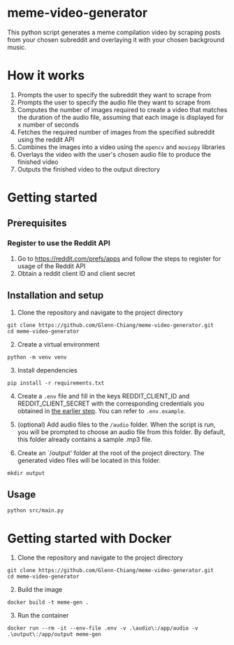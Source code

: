 ﻿# meme-video-generator

This python script generates a meme compilation video by scraping posts from your chosen subreddit and overlaying it with your chosen background music.

# How it works
1. Prompts the user to specify the subreddit they want to scrape from
2. Prompts the user to specify the audio file they want to scrape from
3. Computes the number of images required to create a video that matches the duration of the audio file, assuming that each image is displayed for x number of seconds
4. Fetches the required number of images from the specified subreddit using the reddit API
5. Combines the images into a video using the `opencv` and `moviepy` libraries
6. Overlays the video with the user's chosen audio file to produce the finished video
7. Outputs the finished video to the output directory

# Getting started

## Prerequisites
### Register to use the Reddit API
1. Go to https://reddit.com/prefs/apps and follow the steps to register for usage of the Reddit API
2. Obtain a reddit client ID and client secret

## Installation and setup

1. Clone the repository and navigate to the project directory

```
git clone https://github.com/Glenn-Chiang/meme-video-generator.git
cd meme-video-generator
```

2. Create a virtual environment

```
python -m venv venv
```

3. Install dependencies

```
pip install -r requirements.txt

```
4. Create a `.env` file and fill in the keys REDDIT_CLIENT_ID and REDDIT_CLIENT_SECRET with the corresponding credentials you obtained in [the earlier step](#prerequisites). You can refer to `.env.example`.

5. (optional) Add audio files to the `/audio` folder. When the script is run, you will be prompted to choose an audio file from this folder. By default, this folder already contains a sample .mp3 file.

6. Create an `/output' folder at the root of the project directory. The generated video files will be located in this folder.

```
mkdir output
```

## Usage

```
python src/main.py
```

# Getting started with Docker

1. Clone the repository and navigate to the project directory

```
git clone https://github.com/Glenn-Chiang/meme-video-generator.git
cd meme-video-generator
```

2. Build the image

```
docker build -t meme-gen .
```

3. Run the container

```
docker run --rm -it --env-file .env -v .\audio\:/app/audio -v .\output\:/app/output meme-gen
```
